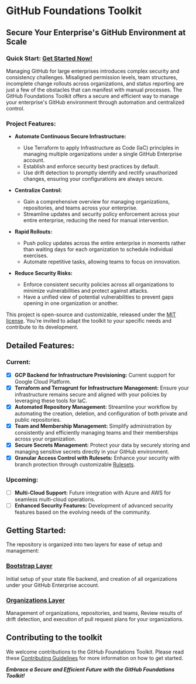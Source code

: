 # GitHub Foundations Toolkit

## Secure Your Enterprise's GitHub Environment at Scale

### Quick Start: [Get Started Now!](./README.md#getting-started)

Managing GitHub for large enterprises introduces complex security and consistency challenges. Misaligned permission levels, team structures, incomplete change rollouts across organizations, and status reporting are just a few of the obstacles that can manifest with manual processes.  The GitHub Foundations Toolkit offers a secure and efficient way to manage your enterprise's GitHub environment through automation and centralized control.

### Project Features:

- **Automate Continuous Secure Infrastructure:**
  - Use Terraform to apply Infrastructure as Code (IaC) principles in managing multiple organizations under a single GitHub Enterprise account.
  - Establish and enforce security best practices by default.
  - Use drift detection to promptly identify and rectify unauthorized changes, ensuring your configurations are always secure.

- **Centralize Control:**
  - Gain a comprehensive overview for managing organizations, repositories, and teams across your enterprise.
  - Streamline updates and security policy enforcement across your entire enterprise, reducing the need for manual intervention.

- **Rapid Rollouts:**
  - Push policy updates across the entire enterprise in moments rather than waiting days for each organization to schedule individual exercises.
  - Automate repetitive tasks, allowing teams to focus on innovation.

- **Reduce Security Risks:**
  - Enforce consistent security policies across all organizations to minimize vulnerabilities and protect against attacks.
  - Have a unified view of potential vulnerabilities to prevent gaps opening in one organization or another.

This project is open-source and customizable, released under the [MIT license](./LICENSE.md). You're invited to adapt the toolkit to your specific needs and contribute to its development.

## Detailed Features:

### Current:
- [x] **GCP Backend for Infrastructure Provisioning:** Current support for Google Cloud Platform.
- [x] **Terraform and Terragrunt for Infrastructure Management:** Ensure your infrastructure remains secure and aligned with your policies by leveraging these tools for IaC.
- [x] **Automated Repository Management:** Streamline your workflow by automating the creation, deletion, and configuration of both private and public repositories.
- [x] **Team and Membership Management:** Simplify administration by consistently and efficiently managing teams and their memberships across your organization.
- [x] **Secure Secrets Management:** Protect your data by securely storing and managing sensitive secrets directly in your GitHub environment.
- [x] **Granular Access Control with Rulesets:** Enhance your security with branch protection through customizable [Rulesets](https://docs.github.com/en/repositories/configuring-branches-and-merges-in-your-repository/managing-rulesets/about-rulesets#about-rulesets).

### Upcoming:
- [ ] **Multi-Cloud Support:** Future integration with Azure and AWS for seamless multi-cloud operations.
- [ ] **Enhanced Security Features:** Development of advanced security features based on the evolving needs of the community.

## Getting Started:
The repository is organized into two layers for ease of setup and management:

### [Bootstrap Layer](./bootstrap/README.md)

Initial setup of your state file backend, and creation of all organizations under your GitHub Enterprise account.

### [Organizations Layer](./organizations/README.md)

Management of organizations, repositories, and teams, Review results of drift detection, and execution of pull request plans for your organizations.

## Contributing to the toolkit

We welcome contributions to the GitHub Foundations Toolkit. Please read these [Contributing Guidelines](./CONTRIBUTING.md) for more information on how to get started.

**_Embrace a Secure and Efficient Future with the GitHub Foundations Toolkit!_**
